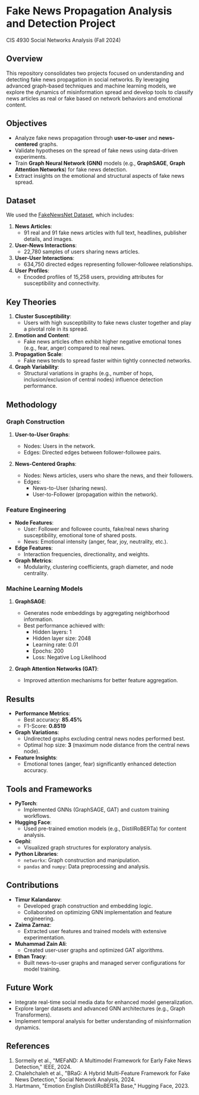 # Fake News Propagation Analysis and Detection Project
CIS 4930 Social Networks Analysis (Fall 2024)

## Overview

This repository consolidates two projects focused on understanding and detecting fake news propagation in social networks. By leveraging advanced graph-based techniques and machine learning models, we explore the dynamics of misinformation spread and develop tools to classify news articles as real or fake based on network behaviors and emotional content.

## Objectives

- Analyze fake news propagation through **user-to-user** and **news-centered** graphs.
- Validate hypotheses on the spread of fake news using data-driven experiments.
- Train **Graph Neural Network (GNN)** models (e.g., **GraphSAGE**, **Graph Attention Networks**) for fake news detection.
- Extract insights on the emotional and structural aspects of fake news spread.

## Dataset

We used the [FakeNewsNet Dataset](https://www.kaggle.com/datasets/mdepak/fakenewsnet/discussion/166540), which includes:

1. **News Articles**:
   - 91 real and 91 fake news articles with full text, headlines, publisher details, and images.
2. **User-News Interactions**:
   - 22,780 samples of users sharing news articles.
3. **User-User Interactions**:
   - 634,750 directed edges representing follower-followee relationships.
4. **User Profiles**:
   - Encoded profiles of 15,258 users, providing attributes for susceptibility and connectivity.

## Key Theories

1. **Cluster Susceptibility**:
   - Users with high susceptibility to fake news cluster together and play a pivotal role in its spread.
2. **Emotion and Content**:
   - Fake news articles often exhibit higher negative emotional tones (e.g., fear, anger) compared to real news.
3. **Propagation Scale**:
   - Fake news tends to spread faster within tightly connected networks.
4. **Graph Variability**:
   - Structural variations in graphs (e.g., number of hops, inclusion/exclusion of central nodes) influence detection performance.


## Methodology

### Graph Construction

1. **User-to-User Graphs**:
   - Nodes: Users in the network.
   - Edges: Directed edges between follower-followee pairs.

2. **News-Centered Graphs**:
   - Nodes: News articles, users who share the news, and their followers.
   - Edges:
     - News-to-User (sharing news).
     - User-to-Follower (propagation within the network).

### Feature Engineering

- **Node Features**:
  - User: Follower and followee counts, fake/real news sharing susceptibility, emotional tone of shared posts.
  - News: Emotional intensity (anger, fear, joy, neutrality, etc.).
- **Edge Features**:
  - Interaction frequencies, directionality, and weights.
- **Graph Metrics**:
  - Modularity, clustering coefficients, graph diameter, and node centrality.

### Machine Learning Models

1. **GraphSAGE**:
   - Generates node embeddings by aggregating neighborhood information.
   - Best performance achieved with:
     - Hidden layers: 1
     - Hidden layer size: 2048
     - Learning rate: 0.01
     - Epochs: 200
     - Loss: Negative Log Likelihood

2. **Graph Attention Networks (GAT)**:
   - Improved attention mechanisms for better feature aggregation.


## Results

- **Performance Metrics**:
  - Best accuracy: **85.45%**
  - F1-Score: **0.8519**
- **Graph Variations**:
  - Undirected graphs excluding central news nodes performed best.
  - Optimal hop size: **3** (maximum node distance from the central news node).
- **Feature Insights**:
  - Emotional tones (anger, fear) significantly enhanced detection accuracy.

## Tools and Frameworks

- **PyTorch**:
  - Implemented GNNs (GraphSAGE, GAT) and custom training workflows.
- **Hugging Face**:
  - Used pre-trained emotion models (e.g., DistilRoBERTa) for content analysis.
- **Gephi**:
  - Visualized graph structures for exploratory analysis.
- **Python Libraries**:
  - `networkx`: Graph construction and manipulation.
  - `pandas` and `numpy`: Data preprocessing and analysis.

## Contributions

- **Timur Kalandarov**:
  - Developed graph construction and embedding logic.
  - Collaborated on optimizing GNN implementation and feature engineering.
- **Zaima Zarnaz**:
  - Extracted user features and trained models with extensive experimentation.
- **Muhammad Zain Ali**:
  - Created user-user graphs and optimized GAT algorithms.
- **Ethan Tracy**:
  - Built news-to-user graphs and managed server configurations for model training.

## Future Work

- Integrate real-time social media data for enhanced model generalization.
- Explore larger datasets and advanced GNN architectures (e.g., Graph Transformers).
- Implement temporal analysis for better understanding of misinformation dynamics.

## References

1. Sormeily et al., "MEFaND: A Multimodel Framework for Early Fake News Detection," IEEE, 2024.
2. Chalehchaleh et al., "BRaG: A Hybrid Multi-Feature Framework for Fake News Detection," Social Network Analysis, 2024.
3. Hartmann, "Emotion English DistilRoBERTa Base," Hugging Face, 2023.
